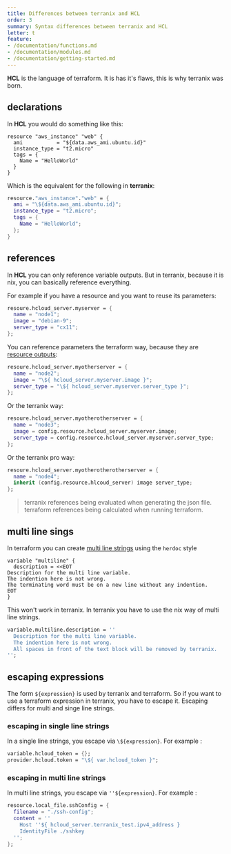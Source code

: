 ```yaml
---
title: Differences between terranix and HCL
order: 3
summary: Syntax differences between terranix and HCL
letter: t
feature:
- /documentation/functions.md
- /documentation/modules.md
- /documentation/getting-started.md
---
```


**HCL** is the language of terraform.
It is has it's flaws, this is why terranix was born.

## declarations

In **HCL** you would do something like this:

```hcl
resource "aws_instance" "web" {
  ami           = "${data.aws_ami.ubuntu.id}"
  instance_type = "t2.micro"
  tags = {
    Name = "HelloWorld"
  }
}
```

Which is the equivalent for the following in **terranix**:

```nix
resource."aws_instance"."web" = {
  ami = "\${data.aws_ami.ubuntu.id}";
  instance_type = "t2.micro";
  tags = {
    Name = "HelloWorld";
  };
}
```

## references

In **HCL** you can only reference variable outputs. 
But in terranix, because it is nix, you can basically reference everything.

For example if you have a resource and you want to reuse its parameters:
```nix
resoure.hcloud_server.myserver = {
  name = "node1";
  image = "debian-9";
  server_type = "cx11";
};
```

You can reference parameters the terraform way,
because they are 
[resource outputs](https://www.terraform.io/docs/providers/hcloud/r/server.html):

```nix
resoure.hcloud_server.myotherserver = {
  name = "node2";
  image = "\${ hcloud_server.myserver.image }";
  server_type = "\${ hcloud_server.myserver.server_type }";
};
```

Or the terranix way:

```nix
resoure.hcloud_server.myotherotherserver = {
  name = "node3";
  image = config.resource.hcloud_server.myserver.image;
  server_type = config.resource.hcloud_server.myserver.server_type;
};
```

Or the terranix pro way:

```nix
resoure.hcloud_server.myotherotherotherserver = {
  name = "node4";
  inherit (config.resource.hlcoud_server) image server_type;
};
```

> terranix references being evaluated when generating the json file.
> terraform references being calculated when running terraform.

## multi line sings

In terraform you can create
[multi line strings](https://www.terraform.io/docs/configuration/expressions.html#string-literals)
using the `herdoc` style

```hcl
variable "multiline" {
  description = <<EOT
Description for the multi line variable.
The indention here is not wrong.
The terminating word must be on a new line without any indention.
EOT
}
```

This won't work in terranix.
In terranix you have to use the nix way of multi line strings.

```nix
variable.multiline.description = ''
  Description for the multi line variable.
  The indention here is not wrong.
  All spaces in front of the text block will be removed by terranix.
'';
```

## escaping expressions

The form `${expression}` is used by terranix and terraform.
So if you want to use a terraform expression in terranix,
you have to escape it.
Escaping differs for multi and singe line strings.

### escaping in single line strings

In a single line strings, you escape via `\${expression}`.
For example :

```nix
variable.hcloud_token = {};
provider.hcloud.token = "\${ var.hcloud_token }";
```

### escaping in multi line strings

In multi line strings, you escape via `''${expression}`.
For example :

```nix
resource.local_file.sshConfig = {
  filename = "./ssh-config";
  content = ''
    Host ''${ hcloud_server.terranix_test.ipv4_address }
    IdentityFile ./sshkey
  '';
};
```
